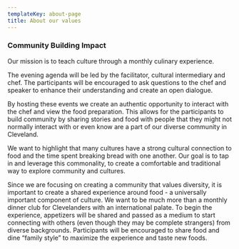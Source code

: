```yaml
---
templateKey: about-page
title: About our values
---
```

### Community Building Impact

Our mission is to teach culture through a monthly culinary experience.

The evening agenda will be led by the facilitator, cultural intermediary and chef. The participants will be encouraged to ask questions to the chef and speaker to enhance their understanding and create an open dialogue.

By hosting these events we create an authentic opportunity to interact with the chef and view the food preparation. This allows for the participants to build community by sharing stories and food with people that they might not normally interact with or even know are a part of our diverse community in Cleveland.

We want to highlight that many cultures have a strong cultural connection to food and the time spent breaking bread with one another. Our goal is to tap in and leverage this commonality, to create a comfortable and traditional way to explore community and cultures.

Since we are focusing on creating a community that values diversity, it is important to create a shared experience around food - a universally important component of culture. We want to be much more than a monthly dinner club for Clevelanders with an international palate. To begin the experience, appetizers will be shared and passed as a medium to start connecting with others (even though they may be complete strangers) from diverse backgrounds. Participants will be encouraged to share food and dine “family style” to maximize the experience and taste new foods.
